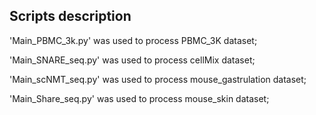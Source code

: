 ## Scripts description

'Main_PBMC_3k.py' was used to process PBMC_3K dataset;

'Main_SNARE_seq.py' was used to process cellMix dataset;

'Main_scNMT_seq.py' was used to process mouse_gastrulation dataset;

'Main_Share_seq.py' was used to process mouse_skin dataset;



